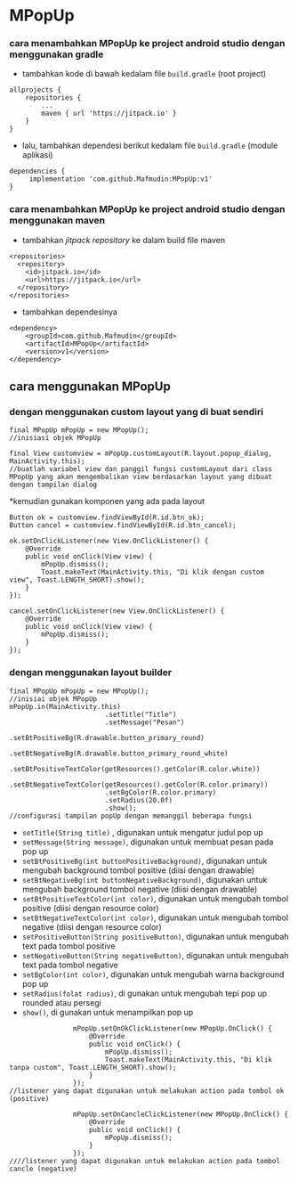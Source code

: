 # MPopUp

### cara menambahkan MPopUp ke project android studio dengan menggunakan gradle
*  tambahkan kode di bawah kedalam file ```build.gradle``` (root project)
```
allprojects {
	repositories {
		...
		maven { url 'https://jitpack.io' }
	}
}
```
  
* lalu, tambahkan dependesi berikut kedalam file ```build.gradle``` (module aplikasi)
```
dependencies {
	 implementation 'com.github.Mafmudin:MPopUp:v1'
}
```

### cara menambahkan MPopUp ke project android studio dengan menggunakan maven
* tambahkan *jitpack repository* ke dalam build file maven

```
<repositories>
  <repository>
    <id>jitpack.io</id>
    <url>https://jitpack.io</url>
  </repository>
</repositories>
```

* tambahkan dependesinya

```
<dependency>
	<groupId>com.github.Mafmudin</groupId>
	<artifactId>MPopUp</artifactId>
	<version>v1</version>
</dependency>
```

## cara menggunakan MPopUp

### dengan menggunakan custom layout yang di buat sendiri
```
final MPopUp mPopUp = new MPopUp();
//inisiasi objek MPopUp

final View customview = mPopUp.customLayout(R.layout.popup_dialog, MainActivity.this);
//buatlah variabel view dan panggil fungsi customLayout dari class MPopUp yang akan mengembalikan view berdasarkan layout yang dibuat dengan tampilan dialog
```
*kemudian gunakan komponen yang ada pada layout
```
Button ok = customview.findViewById(R.id.btn_ok);
Button cancel = customview.findViewById(R.id.btn_cancel);

ok.setOnClickListener(new View.OnClickListener() {
	@Override
	public void onClick(View view) {
		mPopUp.dismiss();
		Toast.makeText(MainActivity.this, "Di klik dengan custom view", Toast.LENGTH_SHORT).show();
	}
});

cancel.setOnClickListener(new View.OnClickListener() {
	@Override
	public void onClick(View view) {
		mPopUp.dismiss();
	}
});
```

### dengan menggunakan layout builder 

```
final MPopUp mPopUp = new MPopUp();
//inisiai objek MPopUp
mPopUp.in(MainActivity.this)
                        .setTitle("Title")
                        .setMessage("Pesan")
                        .setBtPositiveBg(R.drawable.button_primary_round)
                        .setBtNegativeBg(R.drawable.button_primary_round_white)
                        .setBtPositiveTextColor(getResources().getColor(R.color.white))
                        .setBtNegativeTextColor(getResources().getColor(R.color.primary))
                        .setBgColor(R.color.primary)
                        .setRadius(20.0f)
                        .show();
//configurasi tampilan popUp dengan memanggil beberapa fungsi
```
* ```setTitle(String title)``` , digunakan untuk mengatur judul pop up
* ```setMessage(String message)```, digunakan untuk membuat pesan pada pop up
* ```setBtPositiveBg(int buttonPositiveBackground)```, digunakan untuk mengubah background tombol positive (diisi dengan drawable)
* ```setBtNegativeBg(int buttonNegativeBackground)```, digunakan untuk mengubah background tombol negative (diisi dengan drawable)
* ```setBtPositiveTextColor(int color)```, digunakan untuk mengubah tombol positive (diisi dengan resource color)
* ```setBtNegativeTextColor(int color)```, digunakan untuk mengubah tombol negative (diisi dengan resource color)
* ```setPositiveButton(String positiveButton)```, digunakan untuk mengubah text pada tombol positive
* ```setNegativeButton(String negativeButton)```, digunakan untuk mengubah text pada tombol negative
* ```setBgColor(int color)```, digunakan untuk mengubah warna background pop up
* ```setRadius(folat radius)```, di gunakan untuk mengubah tepi pop up rounded atau persegi
* ```show()```, di gunakan untuk menampilkan pop up
```
                mPopUp.setOnOkClickListener(new MPopUp.OnClick() {
                    @Override
                    public void onClick() {
                        mPopUp.dismiss();
                        Toast.makeText(MainActivity.this, "Di klik tanpa custom", Toast.LENGTH_SHORT).show();
                    }
                });
//listener yang dapat digunakan untuk melakukan action pada tombol ok (positive)

                mPopUp.setOnCancleClickListener(new MPopUp.OnClick() {
                    @Override
                    public void onClick() {
                        mPopUp.dismiss();
                    }
                });
////listener yang dapat digunakan untuk melakukan action pada tombol cancle (negative)
								
```
